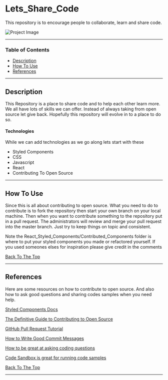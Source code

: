 # Lets_Share_Code
This repository is to encourage people to collaborate, learn and share code.

![Project Image](https://www.google.com/url?sa=i&url=https%3A%2F%2Fwww.freecodecamp.org%2Fnews%2Fa-5-minute-intro-to-styled-components-41f40eb7cd55%2F&psig=AOvVaw1F8GtCaRvobzyIqbe9DTga&ust=1675219728941000&source=images&cd=vfe&ved=0CA8QjRxqFwoTCPimlPrl8PwCFQAAAAAdAAAAABAD)

---

### Table of Contents

- [Description](#description)
- [How To Use](#how-to-use)
- [References](#references)

---

## Description
This Repository is a place to share code and to help each other learn more. We all have lots of skills we can offer. Instead of always taking from open source let give back. Hopefully this repository will evolve in to a place to do so.

#### Technologies

While we can add technologies as we go along lets start with these
- Styled Components
- CSS
- Javascript
- React
- Contributing To Open Source


---
## How To Use

Since this is all about contributing to open source. What you need to do to contribute is to fork the repository then start your own branch on your local machine. Then when you want to contribute something to the repository put in a pull request. The administrators will review and merge your pull request into the master branch. Just try to keep things on topic and consistent.

Note the React_Styled_Components/Contributed_Components 
folder is where to put your styled components you made or refactored yourself. If you used someones elses for inspiration please give credit in the comments


[Back To The Top](#Lets_Share_Code)

---

## References
Here are some resources on how to contribute to open source.
And also how to ask good questions and sharing codes samples
when you need help.

[Styled Components Docs](https://styled-components.com/)

[The Definitive Guide to Contributing to Open Source](https://www.freecodecamp.org/news/the-definitive-guide-to-contributing-to-open-source-900d5f9f2282/)

[GitHub Pull Request Tutorial](https://www.thinkful.com/learn/github-pull-request-tutorial/Time-to-Submit-Your-First-PR)

[How to Write Good Commit Messages](https://www.freecodecamp.org/news/writing-good-commit-messages-a-practical-guide/)

[How to be great at asking coding questions](https://medium.com/@gordon_zhu/how-to-be-great-at-asking-questions-e37be04d0603)

[Code Sandbox is great for running code samples](https://codesandbox.io/)

[Back To The Top](#Lets_Share_Code)

---
